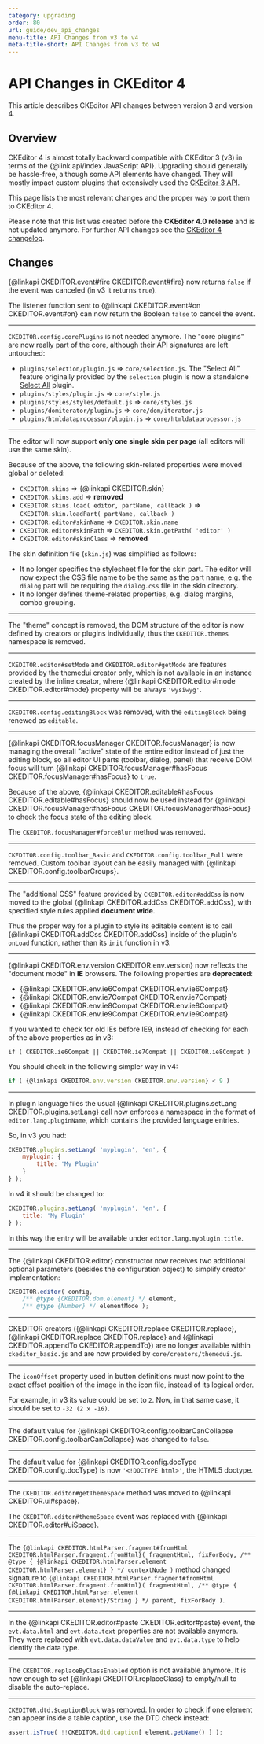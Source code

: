 ```yaml
---
category: upgrading
order: 80
url: guide/dev_api_changes
menu-title: API Changes from v3 to v4
meta-title-short: API Changes from v3 to v4
---
```

<!--
Copyright (c) 2003-2024, CKSource Holding sp. z o.o. All rights reserved.
For licensing, see LICENSE.md.
-->

# API Changes in CKEditor 4

This article describes CKEditor API changes between version 3 and version 4.

## Overview

CKEditor 4 is almost totally backward compatible with CKEditor 3 (v3) in terms of the {@link api/index JavaScript API}. Upgrading should generally be hassle-free, although some API elements have changed. They will mostly impact custom plugins that extensively used the [CKEditor 3 API](http://docs.cksource.com/ckeditor_api/).

This page lists the most relevant changes and the proper way to port them to CKEditor 4.

<info-box hint="">
    Please note that this list was created before the <strong>CKEditor 4.0 release</strong> and is not updated anymore. For further API changes see the <a href="https://ckeditor.com/cke4/release-notes">CKEditor 4 changelog</a>.
</info-box>

## Changes

{@linkapi CKEDITOR.event#fire CKEDITOR.event#fire} now returns `false` if the event was canceled (in v3 it returns `true`).

The listener function sent to {@linkapi CKEDITOR.event#on CKEDITOR.event#on} can now return the Boolean `false` to cancel the event.

---

`CKEDITOR.config.corePlugins` is not needed anymore. The "core plugins" are now really part of the core, although their API signatures are left untouched:

 * `plugins/selection/plugin.js` => `core/selection.js`.
	The "Select All" feature originally provided by the `selection` plugin is now a standalone [Select All](https://ckeditor.com/cke4/addon/selectall) plugin.
 * `plugins/styles/plugin.js` => `core/style.js`
 * `plugins/styles/styles/default.js` => `core/styles.js`
 * `plugins/domiterator/plugin.js` => `core/dom/iterator.js`
 * `plugins/htmldataprocessor/plugin.js` => `core/htmldataprocessor.js`

---

The editor will now support **only one single skin per page** (all editors will use the same skin).

Because of the above, the following skin-related properties were moved global or deleted:

 * `CKEDITOR.skins` => {@linkapi CKEDITOR.skin}
 * `CKEDITOR.skins.add` => **removed**
 * `CKEDITOR.skins.load( editor, partName, callback )` => `CKEDITOR.skin.loadPart( partName, callback )`
 * `CKEDITOR.editor#skinName` => `CKEDITOR.skin.name`
 * `CKEDITOR.editor#skinPath` => `CKEDITOR.skin.getPath( 'editor' )`
 * `CKEDITOR.editor#skinClass` => **removed**

The skin definition file (`skin.js`) was simplified as follows:

 * It no longer specifies the stylesheet file for the skin part. The editor will now expect the CSS file name to be the same as the part name, e.g. the `dialog` part will be requiring the `dialog.css` file in the skin directory.
 * It no longer defines theme-related properties, e.g. dialog margins, combo grouping.

---

The "theme" concept is removed, the DOM structure of the editor is now defined by creators or plugins individually, thus the `CKEDITOR.themes` namespace is removed.

---

`CKEDITOR.editor#setMode` and `CKEDITOR.editor#getMode` are features provided by the themedui creator only,
which is not available in an instance created by the inline creator, where {@linkapi CKEDITOR.editor#mode CKEDITOR.editor#mode} property will be always `'wysiwyg'`.

---

`CKEDITOR.config.editingBlock` was removed, with the `editingBlock` being renewed as `editable`.

---

{@linkapi CKEDITOR.focusManager CKEDITOR.focusManager} is now managing the overall "active" state of the entire editor
instead of just the editing block, so all editor UI parts (toolbar, dialog, panel)
that receive DOM focus will turn {@linkapi CKEDITOR.focusManager#hasFocus CKEDITOR.focusManager#hasFocus} to `true`.

Because of the above, {@linkapi CKEDITOR.editable#hasFocus CKEDITOR.editable#hasFocus} should now be used instead for {@linkapi CKEDITOR.focusManager#hasFocus CKEDITOR.focusManager#hasFocus} to check the focus state of the editing block.

The `CKEDITOR.focusManager#forceBlur` method was removed.

---

`CKEDITOR.config.toolbar_Basic` and `CKEDITOR.config.toolbar_Full` were removed. Custom toolbar layout can be easily managed with {@linkapi CKEDITOR.config.toolbarGroups}.

---

The "additional CSS" feature provided by `CKEDITOR.editor#addCss` is now moved to the global {@linkapi CKEDITOR.addCss CKEDITOR.addCss}, with specified style rules applied **document wide**.

Thus the proper way for a plugin to style its editable content is to call {@linkapi CKEDITOR.addCss CKEDITOR.addCss}
inside of the plugin's `onLoad` function, rather than its `init` function in v3.

---

{@linkapi CKEDITOR.env.version CKEDITOR.env.version} now reflects the "document mode" in **IE** browsers. The following properties are **deprecated**:

* {@linkapi CKEDITOR.env.ie6Compat CKEDITOR.env.ie6Compat}
* {@linkapi CKEDITOR.env.ie7Compat CKEDITOR.env.ie7Compat}
* {@linkapi CKEDITOR.env.ie8Compat CKEDITOR.env.ie8Compat}
* {@linkapi CKEDITOR.env.ie9Compat CKEDITOR.env.ie9Compat}

If you wanted to check for old IEs before IE9, instead of checking for each of the above properties as in v3:

  	if ( CKEDITOR.ie6Compat || CKEDITOR.ie7Compat || CKEDITOR.ie8Compat )

You should check in the following simpler way in v4:

``` js
if ( {@linkapi CKEDITOR.env.version CKEDITOR.env.version} < 9 )
```

---

In plugin language files the usual {@linkapi CKEDITOR.plugins.setLang CKEDITOR.plugins.setLang} call now enforces
a namespace in the format of `editor.lang.pluginName`, which contains the provided
language entries.

So, in v3 you had:

``` js
CKEDITOR.plugins.setLang( 'myplugin', 'en', {
    myplugin: {
        title: 'My Plugin'
    }
} );
```

In v4 it should be changed to:

``` js
CKEDITOR.plugins.setLang( 'myplugin', 'en', {
    title: 'My Plugin'
} );
```

In this way the entry will be available under `editor.lang.myplugin.title`.

---

The {@linkapi CKEDITOR.editor} constructor now receives two additional optional parameters (besides the configuration object)
to simplify creator implementation:

``` js
CKEDITOR.editor( config,
    /** @type {CKEDITOR.dom.element} */ element,
    /** @type {Number} */ elementMode );
```

---

CKEDITOR creators ({@linkapi CKEDITOR.replace CKEDITOR.replace}, {@linkapi CKEDITOR.replace CKEDITOR.replace} and {@linkapi CKEDITOR.appendTo CKEDITOR.appendTo})
are no longer available within `ckeditor_basic.js` and are now provided by `core/creators/themedui.js`.

---

The `iconOffset` property used in button definitions must now point to the
exact offset position of the image in the icon file, instead of its logical order.

For example, in v3 its value could be set to `2`. Now, in that same case,
it should be set to `-32 (2 x -16)`.

---

The default value for {@linkapi CKEDITOR.config.toolbarCanCollapse CKEDITOR.config.toolbarCanCollapse} was changed to `false`.

---

The default value for {@linkapi CKEDITOR.config.docType CKEDITOR.config.docType} is now `'<!DOCTYPE html>'`,
the HTML5 doctype.

---

The `CKEDITOR.editor#getThemeSpace` method was moved to {@linkapi CKEDITOR.ui#space}.

The `CKEDITOR.editor#themeSpace` event was replaced with {@linkapi CKEDITOR.editor#uiSpace}.

---

The `{@linkapi CKEDITOR.htmlParser.fragment#fromHtml CKEDITOR.htmlParser.fragment.fromHtml}( fragmentHtml, fixForBody, /** @type { {@linkapi CKEDITOR.htmlParser.element CKEDITOR.htmlParser.element} } */ contextNode )` method changed signature to `{@linkapi CKEDITOR.htmlParser.fragment#fromHtml CKEDITOR.htmlParser.fragment.fromHtml}( fragmentHtml, /** @type { {@linkapi CKEDITOR.htmlParser.element CKEDITOR.htmlParser.element}/String } */ parent, fixForBody )`.

---

In the {@linkapi CKEDITOR.editor#paste CKEDITOR.editor#paste} event, the `evt.data.html` and `evt.data.text` properties are not available anymore.
They were replaced with `evt.data.dataValue` and `evt.data.type` to help identify the data type.

---

The `CKEDITOR.replaceByClassEnabled` option is not available anymore. It is now enough to set {@linkapi CKEDITOR.replaceClass} to empty/null to disable the auto-replace.

---

`CKEDITOR.dtd.$captionBlock` was removed. In order to check if one element can appear inside a table caption, use the DTD check instead:

``` js
assert.isTrue( !!CKEDITOR.dtd.caption[ element.getName() ] );
```
